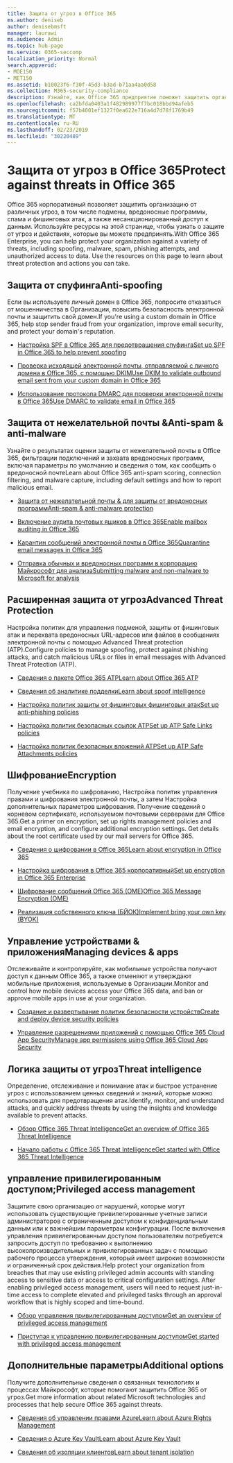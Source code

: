 ```yaml
---
title: Защита от угроз в Office 365
ms.author: deniseb
author: denisebmsft
manager: laurawi
ms.audience: Admin
ms.topic: hub-page
ms.service: O365-seccomp
localization_priority: Normal
search.appverid:
- MOE150
- MET150
ms.assetid: b10023f6-f30f-45d3-b3ad-b71aa4aa0d58
ms.collection: M365-security-compliance
description: Узнайте, как Office 365 предприятие поможет защитить организацию от различных угроз, в том числе подмены, вредоносные программы, спама и фишинговых атак, а также несанкционированный доступ к данным.
ms.openlocfilehash: ca2bfda0403a1f482989977f7bc018bbd94afeb5
ms.sourcegitcommit: f57b4001ef1327f0ea622e716a4d7d78f1769b49
ms.translationtype: MT
ms.contentlocale: ru-RU
ms.lasthandoff: 02/23/2019
ms.locfileid: "30220489"
---
```

# <a name="protect-against-threats-in-office-365"></a><span data-ttu-id="ad311-103">Защита от угроз в Office 365</span><span class="sxs-lookup"><span data-stu-id="ad311-103">Protect against threats in Office 365</span></span>

<span data-ttu-id="ad311-p101">Office 365 корпоративный позволяет защитить организацию от различных угроз, в том числе подмены, вредоносные программы, спама и фишинговых атак, а также несанкционированный доступ к данным. Используйте ресурсы на этой странице, чтобы узнать о защите от угроз и действиях, которые вы можете предпринять.</span><span class="sxs-lookup"><span data-stu-id="ad311-p101">With Office 365 Enterprise, you can help protect your organization against a variety of threats, including spoofing, malware, spam, phishing attempts, and unauthorized access to data. Use the resources on this page to learn about threat protection and actions you can take.</span></span>
  
## <a name="anti-spoofing"></a><span data-ttu-id="ad311-106">Защита от спуфинга</span><span class="sxs-lookup"><span data-stu-id="ad311-106">Anti-spoofing</span></span>

<span data-ttu-id="ad311-107">Если вы используете личный домен в Office 365, попросите отказаться от мошенничества в Организации, повысить безопасность электронной почты и защитить свой домен.</span><span class="sxs-lookup"><span data-stu-id="ad311-107">If you're using a custom domain in Office 365, help stop sender fraud from your organization, improve email security, and protect your domain's reputation.</span></span>
  
- [<span data-ttu-id="ad311-108">Настройка SPF в Office 365 для предотвращения спуфинга</span><span class="sxs-lookup"><span data-stu-id="ad311-108">Set up SPF in Office 365 to help prevent spoofing</span></span>](set-up-spf-in-office-365-to-help-prevent-spoofing.md)
    
- [<span data-ttu-id="ad311-109">Проверка исходящей электронной почты, отправляемой с личного домена в Office 365, с помощью DKIM</span><span class="sxs-lookup"><span data-stu-id="ad311-109">Use DKIM to validate outbound email sent from your custom domain in Office 365</span></span>](use-dkim-to-validate-outbound-email.md)
    
- [<span data-ttu-id="ad311-110">Использование протокола DMARC для проверки электронной почты в Office 365</span><span class="sxs-lookup"><span data-stu-id="ad311-110">Use DMARC to validate email in Office 365</span></span>](use-dmarc-to-validate-email.md)
    
## <a name="anti-spam-amp-anti-malware"></a><span data-ttu-id="ad311-111">Защита от нежелательной почты &amp;</span><span class="sxs-lookup"><span data-stu-id="ad311-111">Anti-spam &amp; anti-malware</span></span>

<span data-ttu-id="ad311-112">Узнайте о результатах оценки защиты от нежелательной почты в Office 365, фильтрации подключений и захвата вредоносных программ, включая параметры по умолчанию и сведения о том, как сообщить о вредоносной почте</span><span class="sxs-lookup"><span data-stu-id="ad311-112">Learn about Office 365 anti-spam scoring, connection filtering, and malware capture, including default settings and how to report malicious email.</span></span>
  
- [<span data-ttu-id="ad311-113">Защита от нежелательной почты &amp; для защиты от вредоносных программ</span><span class="sxs-lookup"><span data-stu-id="ad311-113">Anti-spam &amp; anti-malware protection</span></span>](anti-spam-and-anti-malware-protection.md)
    
- [<span data-ttu-id="ad311-114">Включение аудита почтовых ящиков в Office 365</span><span class="sxs-lookup"><span data-stu-id="ad311-114">Enable mailbox auditing in Office 365</span></span>](enable-mailbox-auditing.md)
    
- [<span data-ttu-id="ad311-115">Карантин сообщений электронной почты в Office 365</span><span class="sxs-lookup"><span data-stu-id="ad311-115">Quarantine email messages in Office 365</span></span>](quarantine-email-messages.md)
    
- [<span data-ttu-id="ad311-116">Отправка обычных и вредоносных программ в корпорацию Майкрософт для анализа</span><span class="sxs-lookup"><span data-stu-id="ad311-116">Submitting malware and non-malware to Microsoft for analysis</span></span>](submitting-malware-and-non-malware-to-microsoft-for-analysis.md)
    
## <a name="advanced-threat-protection"></a><span data-ttu-id="ad311-117">Расширенная защита от угроз</span><span class="sxs-lookup"><span data-stu-id="ad311-117">Advanced Threat Protection</span></span>

<span data-ttu-id="ad311-118">Настройка политик для управления подменой, защиты от фишинговых атак и перехвата вредоносных URL-адресов или файлов в сообщениях электронной почты с помощью Advanced Threat protection (ATP).</span><span class="sxs-lookup"><span data-stu-id="ad311-118">Configure policies to manage spoofing, protect against phishing attacks, and catch malicious URLs or files in email messages with Advanced Threat Protection (ATP).</span></span>
  
- [<span data-ttu-id="ad311-119">Сведения о пакете Office 365 ATP</span><span class="sxs-lookup"><span data-stu-id="ad311-119">Learn about Office 365 ATP</span></span>](office-365-atp.md)
    
- [<span data-ttu-id="ad311-120">Сведения об аналитике подделки</span><span class="sxs-lookup"><span data-stu-id="ad311-120">Learn about spoof intelligence</span></span>](learn-about-spoof-intelligence.md)
    
- [<span data-ttu-id="ad311-121">Настройка политик защиты от фишинговых фишинговых атак</span><span class="sxs-lookup"><span data-stu-id="ad311-121">Set up anti-phishing policies</span></span>](set-up-anti-phishing-policies.md)
    
- [<span data-ttu-id="ad311-122">Настройка политик безопасных ссылок ATP</span><span class="sxs-lookup"><span data-stu-id="ad311-122">Set up ATP Safe Links policies</span></span>](set-up-atp-safe-links-policies.md)
    
- [<span data-ttu-id="ad311-123">Настройка политик безопасных вложений ATP</span><span class="sxs-lookup"><span data-stu-id="ad311-123">Set up ATP Safe Attachments policies</span></span>](set-up-atp-safe-attachments-policies.md)
    
## <a name="encryption"></a><span data-ttu-id="ad311-124">Шифрование</span><span class="sxs-lookup"><span data-stu-id="ad311-124">Encryption</span></span>

<span data-ttu-id="ad311-p102">Получение учебника по шифрованию, Настройка политик управления правами и шифрования электронной почты, а затем Настройка дополнительных параметров шифрования. Получение сведений о корневом сертификате, используемом почтовыми серверами для Office 365.</span><span class="sxs-lookup"><span data-stu-id="ad311-p102">Get a primer on encryption, set up rights management policies and email encryption, and configure additional encryption settings. Get details about the root certificate used by our mail servers for Office 365.</span></span>
  
- [<span data-ttu-id="ad311-127">Сведения о шифровании в Office 365</span><span class="sxs-lookup"><span data-stu-id="ad311-127">Learn about encryption in Office 365</span></span>](encryption.md)
    
- [<span data-ttu-id="ad311-128">Настройка шифрования в Office 365 корпоративный</span><span class="sxs-lookup"><span data-stu-id="ad311-128">Set up encryption in Office 365 Enterprise</span></span>](set-up-encryption.md)
    
- [<span data-ttu-id="ad311-129">Шифрование сообщений Office 365 (OME)</span><span class="sxs-lookup"><span data-stu-id="ad311-129">Office 365 Message Encryption (OME)</span></span>](ome.md)
    
- [<span data-ttu-id="ad311-130">Реализация собственного ключа (БЙОК)</span><span class="sxs-lookup"><span data-stu-id="ad311-130">Implement bring your own key (BYOK)</span></span>](https://docs.microsoft.com/azure/key-vault/key-vault-hsm-protected-keys#implementing-bring-your-own-key-byok-for-azure-key-vault)
    
## <a name="managing-devices-amp-apps"></a><span data-ttu-id="ad311-131">Управление устройствами &amp; приложения</span><span class="sxs-lookup"><span data-stu-id="ad311-131">Managing devices &amp; apps</span></span>

<span data-ttu-id="ad311-132">Отслеживайте и контролируйте, как мобильные устройства получают доступ к данным Office 365, а также отменяют и утверждают мобильные приложения, используемые в Организации.</span><span class="sxs-lookup"><span data-stu-id="ad311-132">Monitor and control how mobile devices access your Office 365 data, and ban or approve mobile apps in use at your organization.</span></span>
  
- [<span data-ttu-id="ad311-133">Создание и развертывание политик безопасности устройств</span><span class="sxs-lookup"><span data-stu-id="ad311-133">Create and deploy device security policies</span></span>](https://support.office.com/article/d310f556-8bfb-497b-9bd7-fe3c36ea2fd6)
    
- [<span data-ttu-id="ad311-134">Управление разрешениями приложений с помощью Office 365 Cloud App Security</span><span class="sxs-lookup"><span data-stu-id="ad311-134">Manage app permissions using Office 365 Cloud App Security</span></span>](manage-app-permissions-in-ocas.md)
    
## <a name="threat-intelligence"></a><span data-ttu-id="ad311-135">Логика защиты от угроз</span><span class="sxs-lookup"><span data-stu-id="ad311-135">Threat intelligence</span></span>

<span data-ttu-id="ad311-136">Определение, отслеживание и понимание атак и быстрое устранение угроз с использованием ценных сведений и знаний, которые можно использовать для предотвращения атак.</span><span class="sxs-lookup"><span data-stu-id="ad311-136">Identify, monitor, and understand attacks, and quickly address threats by using the insights and knowledge available to prevent attacks.</span></span>
  
- [<span data-ttu-id="ad311-137">Обзор Office 365 Threat Intelligence</span><span class="sxs-lookup"><span data-stu-id="ad311-137">Get an overview of Office 365 Threat Intelligence</span></span>](office-365-ti.md)
    
- [<span data-ttu-id="ad311-138">Начало работы с Office 365 Threat Intelligence</span><span class="sxs-lookup"><span data-stu-id="ad311-138">Get started with Office 365 Threat Intelligence</span></span>](get-started-with-ti.md)
    
## <a name="privileged-access-management"></a><span data-ttu-id="ad311-139">управление привилегированным доступом;</span><span class="sxs-lookup"><span data-stu-id="ad311-139">Privileged access management</span></span>

<span data-ttu-id="ad311-p103">Защитите свою организацию от нарушений, которые могут использовать существующие привилегированные учетные записи администраторов с ограниченным доступом к конфиденциальным данным или к важнейшим параметрам конфигурации. После включения управления привилегированным доступом пользователям потребуется запросить доступ по требованию к выполнению высокопроизводительных и привилегированных задач с помощью рабочего процесса утверждения, который имеет широкие возможности и ограниченный срок действия.</span><span class="sxs-lookup"><span data-stu-id="ad311-p103">Help protect your organization from breaches that may use existing privileged admin accounts with standing access to sensitive data or access to critical configuration settings. After enabling privileged access management, users will need to request just-in-time access to complete elevated and privileged tasks through an approval workflow that is highly scoped and time-bound.</span></span>
  
- [<span data-ttu-id="ad311-142">Обзор управления привилегированным доступом</span><span class="sxs-lookup"><span data-stu-id="ad311-142">Get an overview of privileged access management</span></span>](privileged-access-management-overview.md)
    
- [<span data-ttu-id="ad311-143">Приступая к управлению привилегированным доступом</span><span class="sxs-lookup"><span data-stu-id="ad311-143">Get started with privileged access management</span></span>](privileged-access-management-configuration.md)

## <a name="additional-options"></a><span data-ttu-id="ad311-144">Дополнительные параметры</span><span class="sxs-lookup"><span data-stu-id="ad311-144">Additional options</span></span>

<span data-ttu-id="ad311-145">Получите дополнительные сведения о связанных технологиях и процессах Майкрософт, которые помогают защитить Office 365 от угроз.</span><span class="sxs-lookup"><span data-stu-id="ad311-145">Get more information about related Microsoft technologies and processes that help secure Office 365 against threats.</span></span>
  
- [<span data-ttu-id="ad311-146">Сведения об управлении правами Azure</span><span class="sxs-lookup"><span data-stu-id="ad311-146">Learn about Azure Rights Management</span></span>](https://docs.microsoft.com/information-protection/understand-explore/what-is-azure-rms)
    
- [<span data-ttu-id="ad311-147">Сведения о Azure Key Vault</span><span class="sxs-lookup"><span data-stu-id="ad311-147">Learn about Azure Key Vault</span></span>](https://docs.microsoft.com/azure/key-vault/)
    
- [<span data-ttu-id="ad311-148">Сведения об изоляции клиентов</span><span class="sxs-lookup"><span data-stu-id="ad311-148">Learn about tenant isolation</span></span>](http://download.microsoft.com/download/3/F/0/3F0420A2-657B-44B6-B21E-D7BD98A94390/Tenant%20Isolation%20in%20Office%20365.pdf)
    

